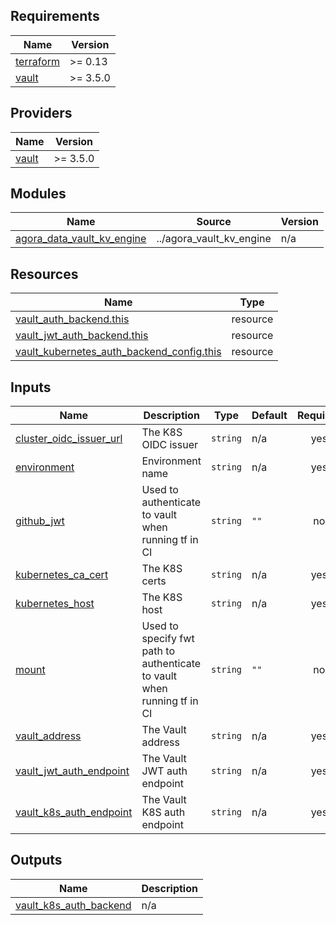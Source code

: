 <!-- BEGIN_TF_DOCS -->
## Requirements

| Name | Version |
|------|---------|
| <a name="requirement_terraform"></a> [terraform](#requirement\_terraform) | >= 0.13 |
| <a name="requirement_vault"></a> [vault](#requirement\_vault) | >= 3.5.0 |

## Providers

| Name | Version |
|------|---------|
| <a name="provider_vault"></a> [vault](#provider\_vault) | >= 3.5.0 |

## Modules

| Name | Source | Version |
|------|--------|---------|
| <a name="module_agora_data_vault_kv_engine"></a> [agora\_data\_vault\_kv\_engine](#module\_agora\_data\_vault\_kv\_engine) | ../agora_vault_kv_engine | n/a |

## Resources

| Name | Type |
|------|------|
| [vault_auth_backend.this](https://registry.terraform.io/providers/hashicorp/vault/latest/docs/resources/auth_backend) | resource |
| [vault_jwt_auth_backend.this](https://registry.terraform.io/providers/hashicorp/vault/latest/docs/resources/jwt_auth_backend) | resource |
| [vault_kubernetes_auth_backend_config.this](https://registry.terraform.io/providers/hashicorp/vault/latest/docs/resources/kubernetes_auth_backend_config) | resource |

## Inputs

| Name | Description | Type | Default | Required |
|------|-------------|------|---------|:--------:|
| <a name="input_cluster_oidc_issuer_url"></a> [cluster\_oidc\_issuer\_url](#input\_cluster\_oidc\_issuer\_url) | The K8S OIDC issuer | `string` | n/a | yes |
| <a name="input_environment"></a> [environment](#input\_environment) | Environment name | `string` | n/a | yes |
| <a name="input_github_jwt"></a> [github\_jwt](#input\_github\_jwt) | Used to authenticate to vault when running tf in CI | `string` | `""` | no |
| <a name="input_kubernetes_ca_cert"></a> [kubernetes\_ca\_cert](#input\_kubernetes\_ca\_cert) | The K8S certs | `string` | n/a | yes |
| <a name="input_kubernetes_host"></a> [kubernetes\_host](#input\_kubernetes\_host) | The K8S host | `string` | n/a | yes |
| <a name="input_mount"></a> [mount](#input\_mount) | Used to specify fwt path to authenticate to vault when running tf in CI | `string` | `""` | no |
| <a name="input_vault_address"></a> [vault\_address](#input\_vault\_address) | The Vault address | `string` | n/a | yes |
| <a name="input_vault_jwt_auth_endpoint"></a> [vault\_jwt\_auth\_endpoint](#input\_vault\_jwt\_auth\_endpoint) | The Vault JWT auth endpoint | `string` | n/a | yes |
| <a name="input_vault_k8s_auth_endpoint"></a> [vault\_k8s\_auth\_endpoint](#input\_vault\_k8s\_auth\_endpoint) | The Vault K8S auth endpoint | `string` | n/a | yes |

## Outputs

| Name | Description |
|------|-------------|
| <a name="output_vault_k8s_auth_backend"></a> [vault\_k8s\_auth\_backend](#output\_vault\_k8s\_auth\_backend) | n/a |
<!-- END_TF_DOCS -->
